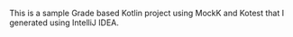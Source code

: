 This is a sample Grade based Kotlin project using MockK and Kotest that I generated using IntelliJ IDEA.